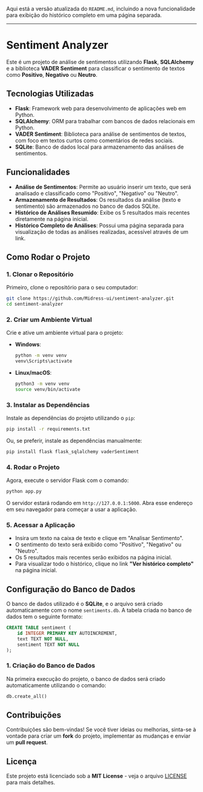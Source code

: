 Aqui está a versão atualizada do `README.md`, incluindo a nova funcionalidade para exibição do histórico completo em uma página separada.

---

# Sentiment Analyzer

Este é um projeto de análise de sentimentos utilizando **Flask**, **SQLAlchemy** e a biblioteca **VADER Sentiment** para classificar o sentimento de textos como **Positivo**, **Negativo** ou **Neutro**.

## Tecnologias Utilizadas

- **Flask**: Framework web para desenvolvimento de aplicações web em Python.
- **SQLAlchemy**: ORM para trabalhar com bancos de dados relacionais em Python.
- **VADER Sentiment**: Biblioteca para análise de sentimentos de textos, com foco em textos curtos como comentários de redes sociais.
- **SQLite**: Banco de dados local para armazenamento das análises de sentimentos.

## Funcionalidades

- **Análise de Sentimentos**: Permite ao usuário inserir um texto, que será analisado e classificado como "Positivo", "Negativo" ou "Neutro".
- **Armazenamento de Resultados**: Os resultados da análise (texto e sentimento) são armazenados no banco de dados SQLite.
- **Histórico de Análises Resumido**: Exibe os 5 resultados mais recentes diretamente na página inicial.
- **Histórico Completo de Análises**: Possui uma página separada para visualização de todas as análises realizadas, acessível através de um link.

## Como Rodar o Projeto

### 1. Clonar o Repositório

Primeiro, clone o repositório para o seu computador:

```bash
git clone https://github.com/Midress-ui/sentiment-analyzer.git
cd sentiment-analyzer
```

### 2. Criar um Ambiente Virtual

Crie e ative um ambiente virtual para o projeto:

- **Windows**:

  ```bash
  python -m venv venv
  venv\Scripts\activate
  ```

- **Linux/macOS**:

  ```bash
  python3 -m venv venv
  source venv/bin/activate
  ```

### 3. Instalar as Dependências

Instale as dependências do projeto utilizando o `pip`:

```bash
pip install -r requirements.txt
```

Ou, se preferir, instale as dependências manualmente:

```bash
pip install flask flask_sqlalchemy vaderSentiment
```

### 4. Rodar o Projeto

Agora, execute o servidor Flask com o comando:

```bash
python app.py
```

O servidor estará rodando em `http://127.0.0.1:5000`. Abra esse endereço em seu navegador para começar a usar a aplicação.

### 5. Acessar a Aplicação

- Insira um texto na caixa de texto e clique em "Analisar Sentimento".
- O sentimento do texto será exibido como "Positivo", "Negativo" ou "Neutro".
- Os 5 resultados mais recentes serão exibidos na página inicial.
- Para visualizar todo o histórico, clique no link **"Ver histórico completo"** na página inicial.


## Configuração do Banco de Dados

O banco de dados utilizado é o **SQLite**, e o arquivo será criado automaticamente com o nome `sentiments.db`. A tabela criada no banco de dados tem o seguinte formato:

```sql
CREATE TABLE sentiment (
    id INTEGER PRIMARY KEY AUTOINCREMENT,
    text TEXT NOT NULL,
    sentiment TEXT NOT NULL
);
```

### 1. Criação do Banco de Dados

Na primeira execução do projeto, o banco de dados será criado automaticamente utilizando o comando:

```python
db.create_all()
```

## Contribuições

Contribuições são bem-vindas! Se você tiver ideias ou melhorias, sinta-se à vontade para criar um **fork** do projeto, implementar as mudanças e enviar um **pull request**.

## Licença

Este projeto está licenciado sob a **MIT License** - veja o arquivo [LICENSE](LICENSE) para mais detalhes.
